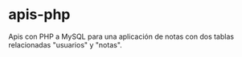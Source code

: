 # apis-php
Apis con PHP a MySQL para una aplicación de notas con dos tablas relacionadas "usuarios" y "notas".

